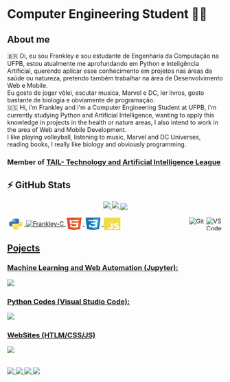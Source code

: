 # Computer Engineering Student 👨‍💻
 ## About me
 🇧🇷 Oi, eu sou Frankley e sou estudante de Engenharia da Computação na UFPB, estou atualmente me aprofundando em Python e Inteligência Artificial, querendo aplicar esse conhecimento em projetos nas áreas da saúde ou natureza, pretendo também trabalhar na área de Desenvolvimento Web e Mobile.
<br/> Eu gosto de jogar vôlei, escutar musica, Marvel e DC, ler livros, gosto bastante de biologia e obviamente de programação.
<br/> 🇺🇸 Hi, i'm Frankley and i'm a Computer Engineering Student at UFPB, i'm currently studying Python and Artificial Intelligence, wanting to apply this knowledge in projects in the health or nature areas, I also intend to work in the area of Web and Mobile Development.
<br/> I like playing volleyball, listening to music, Marvel and DC Universes, reading books, I really like biology and obviously programming.

### Member of [TAIL- Technology and Artificial Intelligence League](https://github.com/TailUFPB)

## ⚡ GitHub Stats

<div align="center">
  <a href="https://github.com/Franky03">
  <img height="160em" src="https://github-readme-stats.vercel.app/api?username=Franky03&show_icons=true&theme=github_dark&include_all_commits=true&count_private=true"/>
  <img height="160em" src="https://github-readme-stats.vercel.app/api/top-langs/?username=Franky03&exclude_repo=PythonProjects&layout=compact&langs_count=8&theme=github_dark"/>
  <img align = "center" src = "https://github-profile-trophy.vercel.app/?username=Franky03&title=Commit,Stars,Repositories,PullRequest,Followers&theme=darkhub" />
</div>
<div style="display: inline_block"><br>
  <img align="center" alt="Frankley-Python" height="30" width="40" src="https://raw.githubusercontent.com/devicons/devicon/master/icons/python/python-original.svg">
  <img align="center" alt="Frankley-C" height="30" width="40" src="https://cdn.jsdelivr.net/gh/devicons/devicon/icons/c/c-original.svg">
  <img align="center" alt="Frankley-HTML" height="30" width="40" src="https://raw.githubusercontent.com/devicons/devicon/master/icons/html5/html5-original.svg">
  <img align="center" alt="Frankley-CSS" height="30" width="40" src="https://raw.githubusercontent.com/devicons/devicon/master/icons/css3/css3-original.svg">
  <img align="center" alt="Frankley-Js" height="30" width="40" src="https://raw.githubusercontent.com/devicons/devicon/master/icons/javascript/javascript-plain.svg">
  <img align="right" alt="VSCode" height="30" width="40" src="https://cdn.jsdelivr.net/gh/devicons/devicon/icons/vscode/vscode-original.svg" />
  <img align="right" alt="Git" height="30" width="40" src="https://cdn.jsdelivr.net/gh/devicons/devicon/icons/git/git-original.svg" />
</div>
  
  ##
 
 ## Pojects
 
 ### Machine Learning and Web Automation (Jupyter): 
<a href="https://github.com/Franky03/PythonProjects"><img height="28.5" src="https://img.shields.io/badge/Made%20with-Jupyter-orange?style=for-the-badge&logo=Jupyter">
 
 ### Python Codes (Visual Studio Code):
<a href="https://github.com/Franky03/MyCodes/blob/main/README.md"><img height="30" src="http://ForTheBadge.com/images/badges/made-with-python.svg">
 <br/>
 
 ### WebSites (HTLM/CSS/JS)
 <a href="https://linktr.ee/frankyy03"><img height="27.5" src="http://ForTheBadge.com/images/badges/built-by-developers.svg">
 
 ##
  
<a href="https://www.instagram.com/frankley.kaiky/"><img height="30" src="https://github.com/anirudhbelwadi/anirudhbelwadi/blob/master/images/insta.png"> <a href="https://twitter.com/asagiri_gen5"><img height="30" src="https://github.com/anirudhbelwadi/anirudhbelwadi/blob/master/images/twitter.png"> <a href="https://www.linkedin.com/in/frankley-kaiky-a62272237/"><img height="30" src="https://github.com/anirudhbelwadi/anirudhbelwadi/blob/master/images/linkedin.png"> <a href="https://www.github.com/Franky03"><img height="30" src="https://cdn.jsdelivr.net/gh/devicons/devicon/icons/github/github-original.svg">
